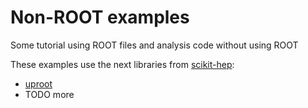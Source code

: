 # Non-ROOT examples

Some tutorial using ROOT files and analysis code without using ROOT

These examples use the next libraries from [scikit-hep](https://github.com/scikit-hep):

- [uproot](https://github.com/scikit-hep/uproot) 
- TODO more

